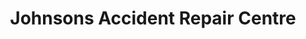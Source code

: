 ---
title: "Johnsons Accident Repair Centre"
url: /burgess-hill/johnsons-accident-repair-centre/
shop: car repair
---